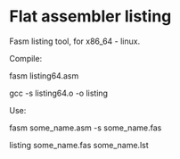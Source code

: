 # Flat assembler listing 
Fasm listing tool, for x86_64 - linux.

Compile:

  fasm listing64.asm
  
  gcc -s listing64.o -o listing

Use:

  fasm some_name.asm -s some_name.fas

  listing some_name.fas some_name.lst

